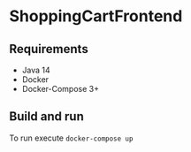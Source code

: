 # ShoppingCartFrontend

## Requirements
- Java 14
- Docker
- Docker-Compose 3+

## Build and run
To run execute `docker-compose up`
